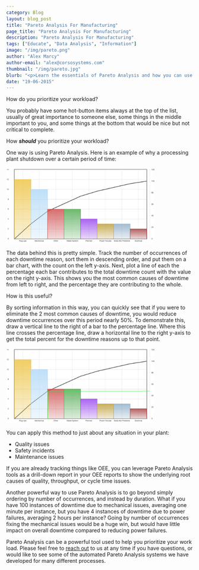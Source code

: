 ```yaml
---
category: Blog
layout: blog_post
title: "Pareto Analysis For Manufacturing"
page_title: "Pareto Analysis For Manufacturing"
description: "Pareto Analysis For Manufacturing"
tags: ["Educate", "Data Analysis", "Information"]
image: "/img/pareto.png"
author: "Alex Marcy"
author-email: "alex@corsosystems.com"
thumbnail: "/img/pareto.jpg"
blurb: "<p>Learn the essentials of Pareto Analysis and how you can use it to easily prioritize your continuous improvement ovjectives.</p>"
date: "19-06-2015"
---
```



<p>How do you prioritize your workload?</p>

<p>You probably have some hot-button items always at the top of the list, usually of great importance to someone else, some things in the middle important to you, and some things at the bottom that would be nice but not critical to complete.</p>

<p>How <b><i>should</i></b> you prioritize your workload?</p>

<p>One way is using Pareto Analysis. Here is an example of why a processing plant shutdown over a certain period of time:</p>

<img src="/img/pareto.png" width="400px"/>

<p>The data behind this is pretty simple. Track the number of occurrences of each downtime reason, sort them in descending order, and put them on a bar chart, with the count on the left y-axis. Next, plot a line of each the percentage each bar contributes to the total downtime count with the value on the right y-axis. This shows you the most common causes of downtime from left to right, and the percentage they are contributing to the whole.</p>

<p>How is this useful?</p>

<p>By sorting information in this way, you can quickly see that if you were to eliminate the 2 most common causes of downtime, you would reduce downtime occurrences over this period nearly 50%. To demonstrate this, draw a vertical line to the right of a bar to the percentage line. Where this line crosses the percentage line, draw a horizontal line to the right y-axis to get the total percent for the downtime reasons up to that point.</p>

<img src="/img/pareto1.png" width="400px"/>

<p>You can apply this method to just about any situation in your plant:</p>

<ul>
	<li>Quality issues</li>
	<li>Safety incidents</li>
	<li>Maintenance issues</li>
</ul>

<p>If you are already tracking things like OEE, you can leverage Pareto Analysis tools as a drill-down report in your OEE reports to show the underlying root causes of quality, throughput, or cycle time issues.</p>

<p>Another powerful way to use Pareto Analysis is to go beyond simply ordering by number of occurrences, and instead by duration. What if you have 100 instances of downtime due to mechanical issues, averaging one minute per instance, but you have 4 instances of downtime due to power failures, averaging 2 hours per instance? Going by number of occurrences fixing the mechanical issues would be a huge win, but would have little impact on overall downtime compared to reducing power failures.</p>

<p>Pareto Analysis can be a powerful tool used to help you prioritize your work load. Please feel free to <a href="mailto:info@corsosystems.com?subject=Pareto Analysis">
reach out</a>  to us at any time if you have questions, or would like to see some of the automated Pareto Analysis systems we have developed for many different processes.</p>

